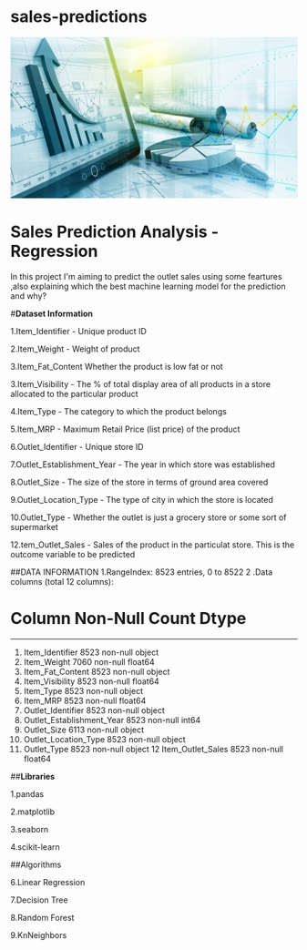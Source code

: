 # sales-predictions
![](https://github.com/JobinJose9660/sales-predictions/blob/main/sales-prediction-social-media.png)

 # Sales Prediction Analysis - Regression
  In this project I'm aiming to predict the outlet sales using some feartures ,also explaining which the best machine learning model for the prediction and why?
 
 
 
 
#**Dataset Information**
 
 
1.Item_Identifier    -	Unique product ID

2.Item_Weight         -	Weight of product

3.Item_Fat_Content 	    Whether the product is low fat or not

3.Item_Visibility      -	The % of total display area of all products in a store allocated to the particular product

4.Item_Type -	The category to which the product belongs

5.Item_MRP -	Maximum Retail Price (list price) of the product

6.Outlet_Identifier -	Unique store ID

7.Outlet_Establishment_Year -	The year in which store was established

8.Outlet_Size -	The size of the store in terms of ground area covered

9.Outlet_Location_Type -	The type of city in which the store is located

10.Outlet_Type -	Whether the outlet is just a grocery store or some sort of supermarket

12.tem_Outlet_Sales -	Sales of the product in the particulat store. This is the outcome variable to be predicted

##DATA INFORMATION
1.RangeIndex: 8523 entries, 0 to 8522
2 .Data columns (total 12 columns):
 #   Column                     Non-Null Count  Dtype  
---  ------                     --------------  -----  
 1.  Item_Identifier            8523 non-null   object 
 2.  Item_Weight                7060 non-null   float64
 3.  Item_Fat_Content           8523 non-null   object 
 4.  Item_Visibility            8523 non-null   float64
 5.   Item_Type                  8523 non-null   object 
 6.   Item_MRP                   8523 non-null   float64
 7.  Outlet_Identifier          8523 non-null   object 
 8.  Outlet_Establishment_Year  8523 non-null   int64  
 9.   Outlet_Size                6113 non-null   object 
 10.  Outlet_Location_Type       8523 non-null   object 
 11.  Outlet_Type                8523 non-null   object 
 12 Item_Outlet_Sales          8523 non-null   float64



##**Libraries**

1.pandas

 2.matplotlib
 
3.seaborn

4.scikit-learn

##Algorithms

6.Linear Regression

7.Decision Tree

8.Random Forest

9.KnNeighbors



